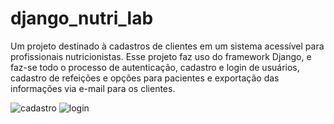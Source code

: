 # django_nutri_lab

Um projeto destinado à cadastros de clientes em um sistema acessível para profissionais nutricionistas. Esse projeto faz uso do framework Django, e faz-se todo o processo de autenticação, cadastro e login de usuários, cadastro de refeições e opções para pacientes e exportação das informações via e-mail para os clientes.

![cadastro](https://user-images.githubusercontent.com/91800929/178260592-819e75a7-2424-4368-844d-cf81dc84241a.png)
![login](https://user-images.githubusercontent.com/91800929/178260613-1f866129-950f-49f9-b9a5-b5b25cc589ad.png)
